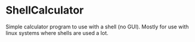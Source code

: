 # ShellCalculator
Simple calculator program to use with a shell (no GUI). Mostly for use with linux systems where shells are used a lot.
